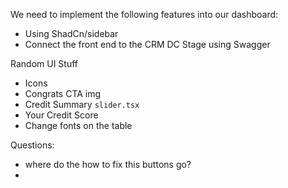 We need to implement the following features into our dashboard: 



- Using ShadCn/sidebar
- Connect the front end to the CRM DC Stage using Swagger



Random UI Stuff
- Icons
- Congrats CTA img
- Credit Summary `slider.tsx`
- Your Credit Score
- Change fonts on the table


Questions: 
- where do the how to fix this buttons go? 
- 